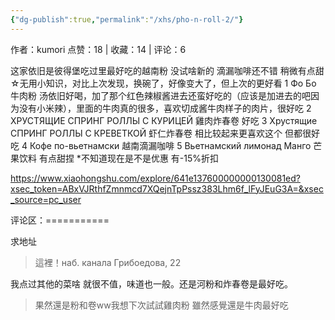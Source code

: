 ```yaml
---
{"dg-publish":true,"permalink":"/xhs/pho-n-roll-2/"}
---
```


作者：kumori
点赞：18   |   收藏：14   |   评论：6

这家依旧是彼得堡吃过里最好吃的越南粉 没试啥新的 滴漏咖啡还不错 稍微有点甜
☆无用小知识，对比上次发现，换碗了，好像变大了，但上次的更好看
1 Фо Бо 牛肉粉 汤依旧好喝，加了那个红色辣椒酱进去还蛮好吃的（应该是加进去的吧因为没有小米辣），里面的牛肉真的很多，喜欢切成酱牛肉样子的肉片，很好吃
2 ХРУСТЯЩИЕ СПРИНГ РОЛЛЫ С КУРИЦЕЙ 雞肉炸春卷 好吃
3 Хрустящие СПРИНГ РОЛЛЫ С КРЕВЕТКОЙ 虾仁炸春卷 相比较起来更喜欢这个 但都很好吃
4 Кофе по-вьетнамски 越南滴漏咖啡
5 Вьетнамский лимонад Манго 芒果饮料 有点甜捏
*不知道现在是不是优惠 有-15%折扣

https://www.xiaohongshu.com/explore/641e137600000000130081ed?xsec_token=ABxVJRthfZmnmcd7XQejnTpPssz383Lhm6f_lFyJEuG3A=&xsec_source=pc_user

评论区：===========

求地址

> 這裡！наб. канала Грибоедова, 22

我点过其他的菜啥 就很不值，味道也一般。还是河粉和炸春卷是最好吃。

> 果然還是粉和卷ww我想下次試試雞肉粉 雖然感覺還是牛肉最好吃